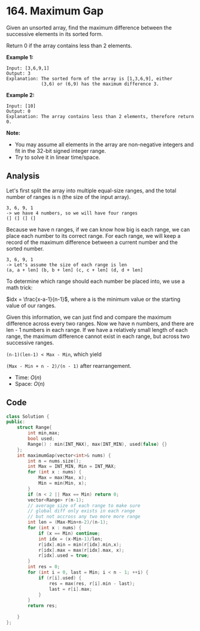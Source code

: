 # 164. Maximum Gap

Given an unsorted array, find the maximum difference between the successive elements in its sorted form.

Return 0 if the array contains less than 2 elements.

**Example 1:**

```
Input: [3,6,9,1]
Output: 3
Explanation: The sorted form of the array is [1,3,6,9], either
             (3,6) or (6,9) has the maximum difference 3.
```

**Example 2:**

```
Input: [10]
Output: 0
Explanation: The array contains less than 2 elements, therefore return 0.
```

**Note:**

- You may assume all elements in the array are non-negative integers and fit in the 32-bit signed integer range.
- Try to solve it in linear time/space.

## Analysis

Let's first split the array into multiple equal-size ranges, and the total number of ranges is n (the size of the input array). 

```
3, 6, 9, 1
-> we have 4 numbers, so we will have four ranges
(] (] (] (] 
```

Because we have n ranges, if we can know how big is each range, we can place each number to its correct range. For each range, we will keep a record of the maximum difference between a current number and the sorted number.

```
3, 6, 9, 1
-> Let's assume the size of each range is len
(a, a + len] (b, b + len] (c, c + len] (d, d + len]
```

To determine which range should each number be placed into, we use a math trick:

$idx = \frac{x-a-1}{n-1}$, where a is the minimum value or the starting value of our ranges.

Given this information, we can just find and compare the maximum difference across every two ranges. Now we have n numbers, and there are len - 1 numbers in each range. If we have a relatively small length of each range, the maximum difference cannot exist in each range, but across two successive ranges.

`(n-1)(len-1) < Max - Min`, which yield 

`(Max - Min + n - 2)/(n - 1)` after rearrangement.

* Time: $O(n)$
* Space: $O(n)$

## Code

```c++
class Solution {
public:
    struct Range{
        int min,max;
        bool used;
        Range() : min(INT_MAX), max(INT_MIN), used(false) {}
    };
    int maximumGap(vector<int>& nums) {
        int n = nums.size();
        int Max = INT_MIN, Min = INT_MAX;
        for (int x : nums) {
            Max = max(Max, x);
            Min = min(Min, x);
        }
        if (n < 2 || Max == Min) return 0;
        vector<Range> r(n-1);
        // average size of each range to make sure 
        // global diff only exists in each range 
        // but not accross any two more more range
        int len = (Max-Min+n-2)/(n-1); 
        for (int x : nums) {
            if (x == Min) continue;
            int idx = (x-Min-1)/len;
            r[idx].min = min(r[idx].min,x);
            r[idx].max = max(r[idx].max, x);
            r[idx].used = true;
        }
        int res = 0;
        for (int i = 0, last = Min; i < n - 1; ++i) {
            if (r[i].used) {
                res = max(res, r[i].min - last);
                last = r[i].max;                
            }
        }
        return res;
            
    }
};
```

